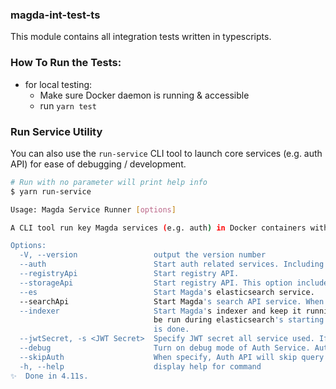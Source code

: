 ### magda-int-test-ts

This module contains all integration tests written in typescripts.

### How To Run the Tests:

- for local testing:
  - Make sure Docker daemon is running & accessible
  - run `yarn test`

### Run Service Utility

You can also use the `run-service` CLI tool to launch core services (e.g. auth API) for ease of debugging / development.

```bash
# Run with no parameter will print help info
$ yarn run-service

Usage: Magda Service Runner [options]

A CLI tool run key Magda services (e.g. auth) in Docker containers without k8s cluster. It's for local dev or running test cases only.

Options:
  -V, --version                 output the version number
  --auth                        Start auth related services. Including postgres DB with latest schema, OPA and Auth API.
  --registryApi                 Start registry API.
  --storageApi                  Start registry API. This option includes minio service as well.
  --es                          Start Magda's elasticsearch service.
  --searchApi                   Start Magda's search API service. When this option is set, elasticsearch service will be started as well.
  --indexer                     Start Magda's indexer and keep it running. When this option is set, elasticsearch service will be started as well.Please note: this service will still
                                be run during elasticsearch's starting up in order to setup indices. However, when this switch is off, the indexer will auto-exit after the setup job
                                is done.
  --jwtSecret, -s <JWT Secret>  Specify JWT secret all service used. If not specified, a random generate secret will be used.
  --debug                       Turn on debug mode of Auth Service. Auth API will output all auth decision details.
  --skipAuth                    When specify, Auth API will skip query OPA but always assume an `unconditionalTrue` decision. For debug purpose only.
  -h, --help                    display help for command
✨  Done in 4.11s.
```
